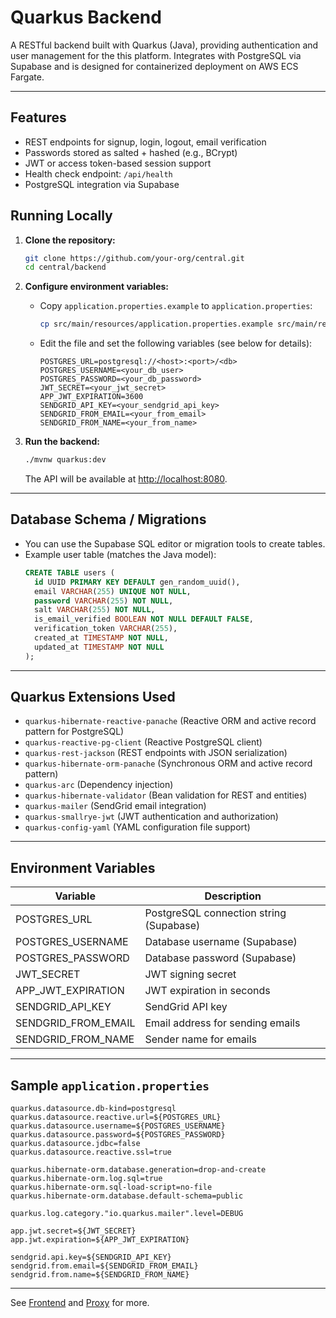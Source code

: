 # Quarkus Backend

A RESTful backend built with Quarkus (Java), providing authentication and user management for the this platform. Integrates with PostgreSQL via Supabase and is designed for containerized deployment on AWS ECS Fargate.

---

## Features

- REST endpoints for signup, login, logout, email verification
- Passwords stored as salted + hashed (e.g., BCrypt)
- JWT or access token-based session support
- Health check endpoint: `/api/health`
- PostgreSQL integration via Supabase


## Running Locally

1. **Clone the repository:**
   ```bash
   git clone https://github.com/your-org/central.git
   cd central/backend
   ```

2. **Configure environment variables:**
   - Copy `application.properties.example` to `application.properties`:
     ```bash
     cp src/main/resources/application.properties.example src/main/resources/application.properties
     ```
   - Edit the file and set the following variables (see below for details):
     ```properties
     POSTGRES_URL=postgresql://<host>:<port>/<db>
     POSTGRES_USERNAME=<your_db_user>
     POSTGRES_PASSWORD=<your_db_password>
     JWT_SECRET=<your_jwt_secret>
     APP_JWT_EXPIRATION=3600
     SENDGRID_API_KEY=<your_sendgrid_api_key>
     SENDGRID_FROM_EMAIL=<your_from_email>
     SENDGRID_FROM_NAME=<your_from_name>
     ```

3. **Run the backend:**
   ```bash
   ./mvnw quarkus:dev
   ```
   The API will be available at [http://localhost:8080](http://localhost:8080).

---

## Database Schema / Migrations

- You can use the Supabase SQL editor or migration tools to create tables.
- Example user table (matches the Java model):
  ```sql
  CREATE TABLE users (
    id UUID PRIMARY KEY DEFAULT gen_random_uuid(),
    email VARCHAR(255) UNIQUE NOT NULL,
    password VARCHAR(255) NOT NULL,
    salt VARCHAR(255) NOT NULL,
    is_email_verified BOOLEAN NOT NULL DEFAULT FALSE,
    verification_token VARCHAR(255),
    created_at TIMESTAMP NOT NULL,
    updated_at TIMESTAMP NOT NULL
  );
  ```

---

## Quarkus Extensions Used

- `quarkus-hibernate-reactive-panache` (Reactive ORM and active record pattern for PostgreSQL)
- `quarkus-reactive-pg-client` (Reactive PostgreSQL client)
- `quarkus-rest-jackson` (REST endpoints with JSON serialization)
- `quarkus-hibernate-orm-panache` (Synchronous ORM and active record pattern)
- `quarkus-arc` (Dependency injection)
- `quarkus-hibernate-validator` (Bean validation for REST and entities)
- `quarkus-mailer` (SendGrid email integration)
- `quarkus-smallrye-jwt` (JWT authentication and authorization)
- `quarkus-config-yaml` (YAML configuration file support)

---

## Environment Variables

| Variable                | Description                                 |
|-------------------------|---------------------------------------------|
| POSTGRES_URL            | PostgreSQL connection string (Supabase)      |
| POSTGRES_USERNAME       | Database username (Supabase)                |
| POSTGRES_PASSWORD       | Database password (Supabase)                |
| JWT_SECRET              | JWT signing secret                          |
| APP_JWT_EXPIRATION      | JWT expiration in seconds                   |
| SENDGRID_API_KEY        | SendGrid API key                            |
| SENDGRID_FROM_EMAIL     | Email address for sending emails            |
| SENDGRID_FROM_NAME      | Sender name for emails                      |

---


## Sample `application.properties`

```properties
quarkus.datasource.db-kind=postgresql
quarkus.datasource.reactive.url=${POSTGRES_URL}
quarkus.datasource.username=${POSTGRES_USERNAME}
quarkus.datasource.password=${POSTGRES_PASSWORD}
quarkus.datasource.jdbc=false
quarkus.datasource.reactive.ssl=true

quarkus.hibernate-orm.database.generation=drop-and-create
quarkus.hibernate-orm.log.sql=true
quarkus.hibernate-orm.sql-load-script=no-file
quarkus.hibernate-orm.database.default-schema=public

quarkus.log.category."io.quarkus.mailer".level=DEBUG

app.jwt.secret=${JWT_SECRET}
app.jwt.expiration=${APP_JWT_EXPIRATION}

sendgrid.api.key=${SENDGRID_API_KEY}
sendgrid.from.email=${SENDGRID_FROM_EMAIL}
sendgrid.from.name=${SENDGRID_FROM_NAME}
```

---

See [Frontend](../frontend/README.md) and [Proxy](../proxy/README.md) for more.